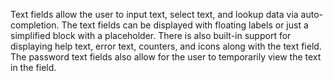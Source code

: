 Text fields allow the user to input text, select text, and lookup data via auto-completion.
The text fields can be displayed with floating labels or just a simplified block with a
placeholder. There is also built-in support for displaying help text, error text, counters,
and icons along with the text field. The password text fields also allow for the user to
temporarily view the text in the field.
